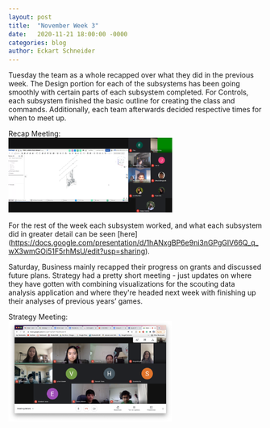 ```yaml
---
layout: post
title:  "November Week 3"
date:   2020-11-21 18:00:00 -0000
categories: blog
author: Eckart Schneider
---
```

Tuesday the team as a whole recapped over what they did in the previous week. The Design portion for each of the subsystems has been going smoothly with certain parts of each subsystem completed. For Controls, each subsystem finished the basic outline for creating the class and commands. Additionally, each team afterwards decided respective times for when to meet up.

Recap Meeting: \
<img src="/img/blog/2020-11-21/november17subsystem.png" width="325"/>

For the rest of the week each subsystem worked, and what each subsystem did in greater detail can be seen [here] (https://docs.google.com/presentation/d/1hANxgBP6e9ni3nGPgGlV66Q_q_wX3wmGOi51F5rhMsU/edit?usp=sharing).

Saturday, Business mainly recapped their progress on grants and discussed future plans. Strategy had a pretty short meeting - just updates on where they have gotten with combining visualizations for the scouting data analysis application and where they're headed next week with finishing up their analyses of previous years’ games.

Strategy Meeting: \
<img src="/img/blog/2020-11-21/november21strategy.png" width="325"/>




   
